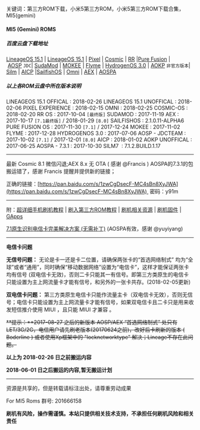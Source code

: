 关键词：第三方ROM下载，小米5第三方ROM，小米5第三方ROM下载合集，MI5(gemini)
#### MI5 (Gemini) ROMS
##### 百度云盘下载地址
[LineageOS 15.1](https://pan.baidu.com/s/1o7J9T5S) | [LineageOS 15.1](http://pan.baidu.com/s/1bo7m39d) | [Pixel](https://pan.baidu.com/s/1htWOz5M) | [Cosmic](https://pan.baidu.com/s/1nwJf9kH) | [RR](https://pan.baidu.com/s/1dF3n8cx) |[Pure Fusion](https://pan.baidu.com/s/1jI9YyAa) | [AOSP](http://pan.baidu.com/s/1hrCxiOO) `JDC`| [SudaMod](https://pan.baidu.com/s/1nuTOCwp) | [MOKEE](https://pan.baidu.com/s/1kVQLeJ1) | [Flyme](https://pan.baidu.com/s/1o7LJqPk) | [HydrogenOS 3.0](http://pan.baidu.com/s/1dE3KGi1) | [AOKP](http://pan.baidu.com/s/1kUCvQ7t) `非官方版本`| [Silm](https://pan.baidu.com/s/1dFL6eeH) | [AICP](http://pan.baidu.com/s/1pKPeXCJ) |[SailfishOS](https://pan.baidu.com/s/1sl5A5pb) | [Omni](https://pan.baidu.com/s/1ht1FZBQ) | [AEX](https://pan.baidu.com/s/1gfy3vVl) | [AOSPA](https://pan.baidu.com/s/1sl8rYWl)

##### 以上各ROM云盘中所在版本说明
LINEAGEOS 15.1 OFFICAL : 2018-02-26
LINEAGEOS 15.1 UNOFFICAL : 2018-02-06
PIXEL EXPERIENCE : 2018-02-15
OMNI : 2018-02-25
COSMIC-OS : 2018-02-20
RR OS : 2017-10-04 `[最终版]`
SUDAMOD : 2017-11-19
AEX : 2017-10-17 `[7.1最终版]` / 2018-01-29 `[8.0]`
SAILFISHOS : 2.1.0.11-ALPHA6
PURE FUSION OS : 2017-11-30 `[7.1]` / 2017-12-24
MOKEE : 2017-11-02
FLYME : 2017-12-28
HYDROGENOS 3.0 : 2017-07-06
AOSP - JDCTEAM : 2017-10-02 `[7.1]` / 2017-12-01 `[8.0]`
AICP : 2018-01-02
AOKP UNOFFICAL : 2017-06-25
AOSPA - 7.3.1 : 2017-10-30
SILM7  : 7.1.2.BUILD.1.17

* * *

最新 Cosmic 8.1 微信闪退;AEX 8.x 无 OTA ( 感谢 @Francis ) AOSPA的7.3.1的包搬运错了，感谢 Francis 提醒并提供新的链接；

正确的链接：[https://pan.baidu.com/s/1zwCgDsecF-MC4sBn8XyJWA](https://pan.baidu.com/s/1zwCgDsecF-MC4sBn8XyJWA)  密码：y91m

* * *

附：[超详细手机刷机教程](https://kuoxo.com/%e6%89%8b%e6%9c%ba%e5%88%b7%e6%9c%ba%e6%95%99%e7%a8%8b/) | [刷入第三方ROM教程](http://www.miui.com/thread-7308186-1-1.html) | [刷机相关资源](https://x.kuoxo.com) | [刷机固件](https://pan.baidu.com/s/1jHO4BVg) | [GApps](https://x.kuoxo.com/t/gapps) 

[7.1原生识别电信卡完美解决方案 (无需补丁)](http://www.miui.com/thread-6617564-1-1.html) (AOSPA有效，感谢 @yuyiyang)

* * *

**电信卡问题** 

**无信号问题：** 无论是卡一还是卡二位置，请确保两张卡的“首选网络制式” 均为“全球”或者“通用”，同时确保“移动数据网络”设置为“电信卡”，这样才能保证两张卡均有信号 (双电信卡无效)，否则二卡只能其一有信号。即第三方类原生的电信卡只能设置为主上网流量卡才能有信号，和另外的一张卡共存。(2018-02-05更新)

**双电信卡问题：** 第三方类原生电信卡只能作流量主卡（双电信卡无效），否则无信号；电信卡只能设置为主上网流量卡才能有信号，如果双电信卡且二卡只是用来收发短信推介使用 MIUI ，且只能 MIUI 才兼容 。

~~**提示：**2017-08-27 之后的新版本 AOSP/AEX “首选网络制式” 处只有LET/3G/2G，电信用户请先刷老版本(20170624之前)，改好后卡刷新的版本 ( Boderline ) 或者使用Xp框架中的 "locknetworktype" 解决；Lineage不存在此问题。~~

**以上为 2018-02-26 日之前搬运内容**

**2018-06-01 日之后搬运的内容,暂无搬运计划**

* * *

资源是共享的，但是转载请标注出处，请尊重劳动成果

For MI5 Roms 群号: 201666158

**刷机有风险，操作需谨慎。本站只提供相关技术支持，不承担任何刷机风险和相关责任**

